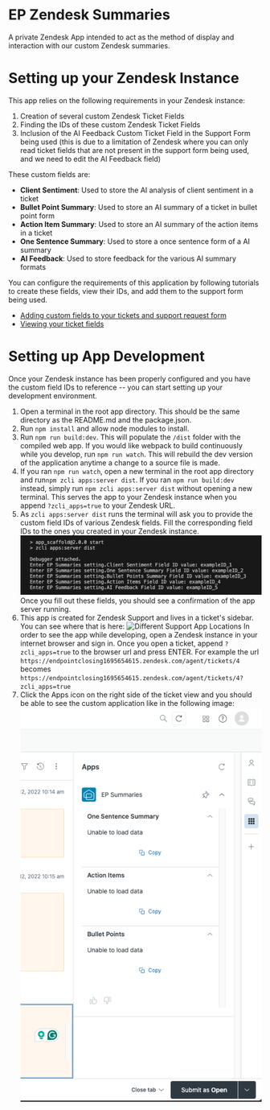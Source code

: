 # EP Zendesk Summaries
 A private Zendesk App intended to act as the method of display and interaction with our custom Zendesk summaries.

Setting up your Zendesk Instance
===============
This app relies on the following requirements in your Zendesk instance:
1) Creation of several custom Zendesk Ticket Fields
2) Finding the IDs of these custom Zendesk Ticket Fields
3) Inclusion of the AI Feedback Custom Ticket Field in the Support Form being used (this is due to a limitation of Zendesk where you can only read ticket fields that are not present in the support form being used, and we need to edit the AI Feedback field)

These custom fields are:
* **Client Sentiment**: Used to store the AI analysis of client sentiment in a ticket
* **Bullet Point Summary**: Used to store an AI summary of a ticket in bullet point form
* **Action Item Summary**: Used to store an AI summary of the action items in a ticket 
* **One Sentence Summary**: Used to store a once sentence form of a AI summary 
* **AI Feedback**: Used to store feedback for the various AI summary formats

You can configure the requirements of this application by following tutorials to create these fields, view their IDs, and add them to the support form being used.

* [Adding custom fields to your tickets and support request form](https://support.zendesk.com/hc/en-us/articles/4408883152794-Adding-custom-fields-to-your-tickets-and-support-request-form)
* [Viewing your ticket fields](https://support.zendesk.com/hc/en-us/articles/4408832419738-Viewing-your-ticket-fields)

Setting up App Development
===============
Once your Zendesk instance has been properly configured and you have the custom field IDs to reference -- you can start setting up your development environment. 
1) Open a terminal in the root app directory. This should be the same directory as the README.md and the package.json.
2) Run `npm install` and allow node modules to install.
3) Run `npm run build:dev`. This will populate the `/dist` folder with the compiled web app. If you would like webpack to build continuously while you develop, run `npm run watch`. This will rebuild the dev version of the application anytime a change to a source file is made. 
4) If you ran `npm run watch`, open a new terminal in the root app directory and run`npm zcli apps:server dist`. If you ran `npm run build:dev` instead, simply run `npm zcli apps:server dist` without opening a new terminal. This serves the app to your Zendesk instance when you append `?zcli_apps=true` to your Zendesk URL. 
5) As `zcli apps:server dist` runs the terminal will ask you to provide the custom field IDs of various Zendesk fields. Fill the corresponding field IDs to the ones you created in your Zendesk instance. 
![Zendesk App Prompt](/docs/images/ZCLIAppServerDevPrompt.png)
Once you fill out these fields, you should see a confirmation of the app server running. 
6) This app is created for Zendesk Support and lives in a ticket's sidebar. You can see where that is here:
![Different Support App Locations](https://zen-marketing-documentation.s3.amazonaws.com/docs/en/app_locations.png) In order to see the app while developing, open a Zendesk instance in your internet browser and sign in. Once you open a ticket, append `?zcli_apps=true` to the browser url and press ENTER. For example the url 
`https://endpointclosing1695654615.zendesk.com/agent/tickets/4`
becomes 
`https://endpointclosing1695654615.zendesk.com/agent/tickets/4?zcli_apps=true`
7) Click the Apps icon on the right side of the ticket view and you should be able to see the custom application like in the following image:
![Custom Dev App Running](/docs/images/RunningDevApp.png)